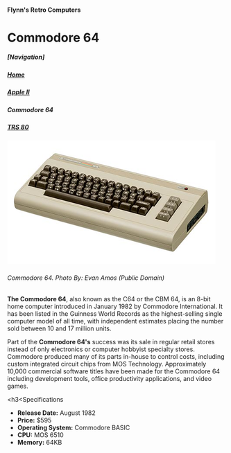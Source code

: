 <!--<!DOCTYPE html>-->
<html>

<head>
	<meta charset=“utf-8”>
	<!--<title>Commodore 64</title>-->
</head>

<body>
<h4>Flynn's Retro Computers</h4>
<h1>Commodore 64</h1>

<h5>[Navigation]</h5>
<h5><a href="index.md">Home</a></h5>
<h5><a href="apple-ii.md">Apple II</a></h5>
<h5><em>Commodore 64</em></h5>
<h5><a href="trs-80.md">TRS 80</a></h5>

<img src="commodore-64.jpg" alt="Commodore 64">
<h6><em>Commodore 64. Photo By: Evan Amos (Public Domain)</em></h6>

<p><strong>The Commodore 64</strong>, also known as the C64 or the CBM 64, is an 8-bit home computer introduced in January 1982 by Commodore International. It has been listed in the Guinness World Records as the highest-selling single computer model of all time, with independent estimates placing the number sold between 10 and 17 million units.</p>

<p>Part of the <strong>Commodore 64's</strong> success was its sale in regular retail stores instead of only electronics or computer hobbyist specialty stores. Commodore produced many of its parts in-house to control costs, including custom integrated circuit chips from MOS Technology. Approximately 10,000 commercial software titles have been made for the Commodore 64 including development tools, office productivity applications, and video games.</p>


<h3<Specifications</h3>
<ul>
<li><strong>Release Date:</strong> August 1982</li>
<li><strong>Price:</strong> $595</li>
<li><strong>Operating System:</strong> Commodore BASIC</li>
<li><strong>CPU:</strong> MOS 6510</li>
<li><strong>Memory:</strong> 64KB</li>
</ul>
</body>

</html>
